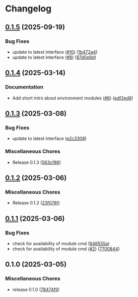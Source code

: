 # Changelog

## [0.1.5](https://github.com/snakemake/snakemake-software-deployment-plugin-envmodules/compare/v0.1.4...v0.1.5) (2025-09-19)


### Bug Fixes

* update to latest interface ([#10](https://github.com/snakemake/snakemake-software-deployment-plugin-envmodules/issues/10)) ([1b472a4](https://github.com/snakemake/snakemake-software-deployment-plugin-envmodules/commit/1b472a44d33bf245298b33db937b94e60cfdce68))
* update to latest interface ([#8](https://github.com/snakemake/snakemake-software-deployment-plugin-envmodules/issues/8)) ([87d0e9d](https://github.com/snakemake/snakemake-software-deployment-plugin-envmodules/commit/87d0e9d6958924ae5b6a169073c9ea6e53995dd9))

## [0.1.4](https://github.com/snakemake/snakemake-software-deployment-plugin-envmodules/compare/v0.1.3...v0.1.4) (2025-03-14)


### Documentation

* Add short intro about environment modules ([#6](https://github.com/snakemake/snakemake-software-deployment-plugin-envmodules/issues/6)) ([edf2ed6](https://github.com/snakemake/snakemake-software-deployment-plugin-envmodules/commit/edf2ed673c2e0d5dfe1c81afd98090441dad9430))

## [0.1.3](https://github.com/snakemake/snakemake-software-deployment-plugin-envmodules/compare/v0.1.2...v0.1.3) (2025-03-08)


### Bug Fixes

* update to latest interface ([e2c3308](https://github.com/snakemake/snakemake-software-deployment-plugin-envmodules/commit/e2c33084e95ae7dd170361de960e76fce5a91f27))


### Miscellaneous Chores

* Release 0.1.3 ([563cf86](https://github.com/snakemake/snakemake-software-deployment-plugin-envmodules/commit/563cf86125d38429bd11733c5ecfb09ca08cd191))

## [0.1.2](https://github.com/snakemake/snakemake-software-deployment-plugin-envmodules/compare/v0.1.1...v0.1.2) (2025-03-06)


### Miscellaneous Chores

* Release 0.1.2 ([23f078f](https://github.com/snakemake/snakemake-software-deployment-plugin-envmodules/commit/23f078f04ad41b9e8d7eedab470e278992ed16f0))

## [0.1.1](https://github.com/snakemake/snakemake-software-deployment-plugin-envmodules/compare/v0.1.0...v0.1.1) (2025-03-06)


### Bug Fixes

* check for availability of module cmd ([846555a](https://github.com/snakemake/snakemake-software-deployment-plugin-envmodules/commit/846555ade79603eb4bdd26ce527066ce3540f577))
* check for availability of module cmd ([#2](https://github.com/snakemake/snakemake-software-deployment-plugin-envmodules/issues/2)) ([7700844](https://github.com/snakemake/snakemake-software-deployment-plugin-envmodules/commit/77008445d7be73d1f8944b3eb1d6924d0c6798d3))

## 0.1.0 (2025-03-05)


### Miscellaneous Chores

* release 0.1.0 ([78474f9](https://github.com/snakemake/snakemake-software-deployment-plugin-envmodules/commit/78474f9f05af6d544f059e506e85a57e8ae75bd3))
